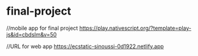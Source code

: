# final-project
//mobile app for final project
https://play.nativescript.org/?template=play-js&id=cbdsIm&v=50 

//URL for web app
https://ecstatic-sinoussi-0d1922.netlify.app
